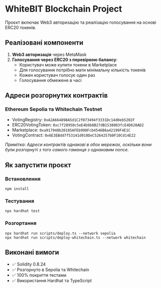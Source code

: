 # WhiteBIT Blockchain Project

Проєкт включає Web3 авторизацію та реалізацію голосування на основі ERC20 токенів.

## Реалізовані компоненти

1. **Web3 авторизація** через MetaMask
2. **Голосування через ERC20 з перевіркою балансу**:
   - Користувач може купити токени в Marketplace
   - Для голосування потрібно мати мінімальну кількість токенів
   - Кожен користувач голосує один раз
   - Голосування обмежене в часі

## Адреси розгорнутих контрактів

### Ethereum Sepolia та Whitechain Testnet
- VotingRegistry: `0xA2A664898A5d1C2f073494f3331Dc14d0eb5202F`
- ERC20VotingToken: `0xc7f28950c5eE4b9b8B27dB1538803fcE4D620AD2`
- Marketplace: `0xa917948b20185AFEb998Fcb4546B6a42199F4E1C`
- VotingContract: `0x6E3EBdd7f53141d910DeC5264257b0F10Cd14E22`

*Примітка: Адреси контрактів однакові в обох мережах, оскільки вони були розгорнуті з того самого гаманця з однаковим nonce.*

## Як запустити проєкт

### Встановлення
```
npm install
```

### Тестування
```
npx hardhat test
```

### Розгортання
```
npx hardhat run scripts/deploy.ts --network sepolia
npx hardhat run scripts/deploy-whitechain.ts --network whitechain
```

## Виконані вимоги
- ✅ Solidity 0.8.24
- ✅ Розгорнуто в Sepolia та Whitechain
- ✅ 100% покриття тестами
- ✅ Використання Hardhat та TypeScript
